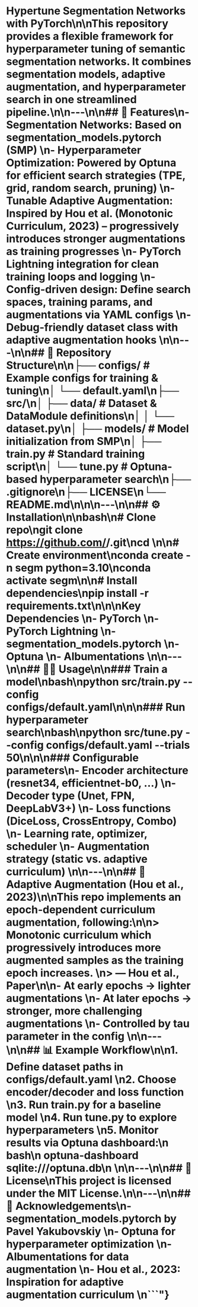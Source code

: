 # Hypertune Segmentation Networks with PyTorch\n\nThis repository provides a flexible framework for hyperparameter tuning of semantic segmentation networks. It combines segmentation models, adaptive augmentation, and hyperparameter search in one streamlined pipeline.\n\n---\n\n## 🚀 Features\n- Segmentation Networks: Based on segmentation_models.pytorch (SMP) \n- Hyperparameter Optimization: Powered by Optuna for efficient search strategies (TPE, grid, random search, pruning) \n- Tunable Adaptive Augmentation: Inspired by Hou et al. (Monotonic Curriculum, 2023) – progressively introduces stronger augmentations as training progresses \n- PyTorch Lightning integration for clean training loops and logging \n- Config-driven design: Define search spaces, training params, and augmentations via YAML configs \n- Debug-friendly dataset class with adaptive augmentation hooks \n\n---\n\n## 📂 Repository Structure\n\n├── configs/ # Example configs for training & tuning\n│ └── default.yaml\n├── src/\n│ ├── data/ # Dataset & DataModule definitions\n│ │ └── dataset.py\n│ ├── models/ # Model initialization from SMP\n│ ├── train.py # Standard training script\n│ └── tune.py # Optuna-based hyperparameter search\n├── .gitignore\n├── LICENSE\n└── README.md\n\n\n---\n\n## ⚙️ Installation\n\nbash\n# Clone repo\ngit clone https://github.com/<your-username>/<repo-name>.git\ncd <repo-name>\n\n# Create environment\nconda create -n segm python=3.10\nconda activate segm\n\n# Install dependencies\npip install -r requirements.txt\n\n\nKey Dependencies \n- PyTorch \n- PyTorch Lightning \n- segmentation_models.pytorch \n- Optuna \n- Albumentations \n\n---\n\n## 🧑‍💻 Usage\n\n### Train a model\nbash\npython src/train.py --config configs/default.yaml\n\n\n### Run hyperparameter search\nbash\npython src/tune.py --config configs/default.yaml --trials 50\n\n\n### Configurable parameters\n- Encoder architecture (resnet34, efficientnet-b0, …) \n- Decoder type (Unet, FPN, DeepLabV3+) \n- Loss functions (DiceLoss, CrossEntropy, Combo) \n- Learning rate, optimizer, scheduler \n- Augmentation strategy (static vs. adaptive curriculum) \n\n---\n\n## 📖 Adaptive Augmentation (Hou et al., 2023)\n\nThis repo implements an epoch-dependent curriculum augmentation, following:\n\n> Monotonic curriculum which progressively introduces more augmented samples as the training epoch increases. \n> — Hou et al., Paper\n\n- At early epochs → lighter augmentations \n- At later epochs → stronger, more challenging augmentations \n- Controlled by tau parameter in the config \n\n---\n\n## 📊 Example Workflow\n\n1. Define dataset paths in configs/default.yaml \n2. Choose encoder/decoder and loss function \n3. Run train.py for a baseline model \n4. Run tune.py to explore hyperparameters \n5. Monitor results via Optuna dashboard:\n bash\n optuna-dashboard sqlite:///optuna.db\n \n\n---\n\n## 📜 License\nThis project is licensed under the MIT License.\n\n---\n\n## 🙌 Acknowledgements\n- segmentation_models.pytorch by Pavel Yakubovskiy \n- Optuna for hyperparameter optimization \n- Albumentations for data augmentation \n- Hou et al., 2023: Inspiration for adaptive augmentation curriculum \n```"}
